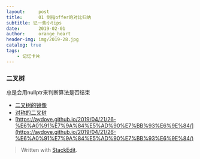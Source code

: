 ```yaml
---
layout:     post
title:      01 剑指offer的对比归纳
subtitle: 记一些小tips
date:       2019-02-01
author:     orange_heart
header-img: img/2019-28.jpg
catalog: true
tags:
    - 记忆卡片
---
```


### 二叉树

总是会用nullptr来判断算法是否结束

- [二叉树的镜像](https://aydove.github.io/2019/04/22/27-%E4%BA%8C%E5%8F%89%E6%A0%91%E7%9A%84%E9%95%9C%E5%83%8F/)
- [对称的二叉树](https://aydove.github.io/2019/04/23/28-%E5%AF%B9%E7%A7%B0%E7%9A%84%E4%BA%8C%E5%8F%89%E6%A0%91/)
- [https://aydove.github.io/2019/04/21/26-%E6%A0%91%E7%9A%84%E5%AD%90%E7%BB%93%E6%9E%84/](https://aydove.github.io/2019/04/21/26-%E6%A0%91%E7%9A%84%E5%AD%90%E7%BB%93%E6%9E%84/)




> Written with [StackEdit](https://stackedit.io/).

<head>
    <script src="https://cdn.mathjax.org/mathjax/latest/MathJax.js?config=TeX-AMS-MML_HTMLorMML" type="text/javascript"></script>
    <script type="text/x-mathjax-config">
        MathJax.Hub.Config({
            tex2jax: {
            skipTags: ['script', 'noscript', 'style', 'textarea', 'pre'],
            inlineMath: [['$','$']]
            }
        });
    </script>
</head>
<!--stackedit_data:
eyJoaXN0b3J5IjpbMTA0MTMyNDY3NywtMTg0NzgxMTg2OV19
-->